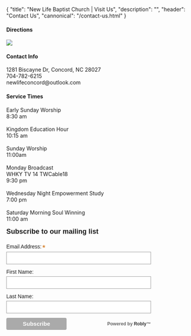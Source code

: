 {
	"title": "New Life Baptist Church | Visit Us",
	"description": "",
	"header": "Contact Us",
	"cannonical": "/contact-us.html"
}
<section class="interior-section">
	<div class="container">
		<div class="row">
			<div class="col-md-6">
				<h4>Directions</h4>
				<a href="https://www.google.com/maps/place/1281+Biscayne+Dr,+Concord,+NC+28027/@35.432919,-80.6706887,17z/data=!3m1!4b1!4m5!3m4!1s0x885405afcc75371f:0x203b9f95bfb54ed!8m2!3d35.432919!4d-80.6685">
					<img src="/images/maps.png">
				</a>
				<div class="row">
					<div class="col-xs-12">
						<h4>Contact Info</h4>
						<p>
							1281 Biscayne Dr, Concord, NC 28027
							<br>
							704-782-6215
							<br>
							newlifeconcord@outlook.com
						</p>
					</div>
				</div>
			</div>
			<div class="col-md-6">
				<h4>Service Times</h4>
				<p>Early Sunday Worship
					<br>8:30 am
					<br>
					<br>Kingdom Education Hour
					<br>10:15 am
					<br>
					<br>Sunday Worship
					<br>11:00am
					<br>
					<br>Monday Broadcast
					<br>WHKY TV 14 TWCable18
					<br>9:30 pm
					<br>
					<br>Wednesday Night Empowerment Study
					<br>7:00 pm
					<br>
					<br>Saturday Morning Soul Winning
					<br>11:00 am
				</p>
			</div>
			<div class="col-md-6">
					<script src='https://www.google.com/recaptcha/api.js'></script>
					<script src="//ajax.googleapis.com/ajax/libs/jquery/1.8.3/jquery.min.js"></script>
					<!-- Begin Robly Signup Form -->
					<div id="robly_embed_signup">
						<form action="https://list.robly.com/subscribe/post" method="post" id="robly_embedded_subscribe_form" name="robly_embedded_subscribe_form" class="validate" target="_blank"  novalidate="">
							<input type="hidden" name="a" value="2cc42425d529965abcc72454bb4f454b" />
							<h2>Subscribe to our mailing list</h2>
							<div class="robly_field_group"><label>Email Address:<span class="asterisk">*</span></label><input type="text" name="EMAIL" id="DATA0" class="required" autocapitalize="off" autocorrect="off" value=""></div>
							<div class="clearfix"></div>
							<div class="robly_field_group"><label>First Name:</label><input type="text" name="FNAME" id="DATA1" class="" value=""></div>
							<div class="clearfix"></div>
							<div class="robly_field_group"><label>Last Name:</label><input type="text" name="LNAME" id="DATA2" class="" value=""></div>
							<div class="clearfix"></div>
							<div class="clearfix"></div>
							<div class="clear">
								<input type="submit" value="Subscribe" name="subscribe" class="button g-recaptcha" data-sitekey="6Ld9XlUUAAAAABcR5houwBXwlA_3STKsG2SzYCVw" data-callback="robly_recaptcha_callback"/>
										<div class="power"><p>Powered by <a href="http://www.robly.com">Robly</a>&trade;</p></div>
							</div>
						</form>
					</div>
					<style type="text/css">
							#robly_embed_signup{clear:left; font:14px Helvetica,Arial,sans-serif; width: 400px; }
							#robly_embed_signup form {display:block; position:relative; text-align:left;}
							#robly_embed_signup h2 {font-weight:bold; padding:0; margin:15px 0; font-size:1.3em;}
							#robly_embed_signup input {border:1px solid #999; -webkit-appearance:none;}
							#robly_embed_signup input[type=checkbox]{-webkit-appearance:checkbox;}
							#robly_embed_signup input[type=radio]{-webkit-appearance:radio;}
							#robly_embed_signup input:focus {border-color:#333;}
							#robly_embed_signup .button {background-color: #aaa; border: 0 none; border-radius:4px; color: #FFFFFF; cursor: pointer; display: inline-block; font-size:15px; font-weight: bold; height: 32px; line-height: 32px; margin: 0 5px 10px 0; padding:0; text-align: center; text-decoration: none; vertical-align: top; white-space: nowrap; width: auto;}
							#robly_embed_signup .button:hover {background-color:#777;}
							#robly_embed_signup .slim_button {background-color: #aaa; border: 0 none; border-radius:4px; color: #FFFFFF; cursor: pointer; display: inline-block; font-size:15px; font-weight: bold; height: 32px; line-height: 32px; margin: 0 5px 10px 0; padding:0 15px; text-align: center; text-decoration: none; vertical-align: top; white-space: nowrap; width: auto;}
							#robly_embed_signup .slim_button:hover {background-color:#777;}
							#robly_embed_signup .small_meta {font-size: 11px;}
							#robly_embed_signup .nowrap {white-space:nowrap;}
							#robly_embed_signup .clear {clear:none; display:inline;visibility:visible;}
							#robly_embed_signup .robly_field_group {clear:left; position:relative; width:96%; padding-bottom:3%; min-height:50px;}
							#robly_embed_signup .size1of2 {clear:none; float:left; display:inline-block; width:46%; margin-right:4%;}
							#robly_embed_signup .size1of2 {margin-right:2%;}
							#robly_embed_signup .robly_field_group label {display:block; margin-bottom:3px; font-size: 1.0em; font-weight: 100; padding-bottom:1px;}
							#robly_embed_signup .robly_field_group input {display:block; width:100%; padding:8px 0; text-indent:2%;}
							#robly_embed_signup .robly_field_group select {display:inline-block; width:99%; padding:5px 0; margin-bottom:2px;}
							#robly_embed_signup .datefield, #robly_embed_signup .phonefield_us{padding:5px 0;}
							#robly_embed_signup .datefield input, #robly_embed_signup .phonefield_us input{display:inline; width:60px; margin:0 2px; letter-spacing:1px; text-align:left; padding:5px 0 2px 0;}
							#robly_embed_signup .phonefield_us .phonearea input, #robly_embed_signup .phonefield_us .phonedetail1 input{width:40px;}
							#robly_embed_signup .datefield .monthfield input, #robly_embed_signup .datefield .dayfield input{width:35px;}
							#robly_embed_signup .datefield label, #robly_embed_signup .phonefield_us label{display:none;}
							#robly_embed_signup .indicates-required {text-align:right; font-size:11px; margin-right:4%;}
							#robly_embed_signup .asterisk {color:#c60; font-size:150%;}
							#robly_embed_signup .robly_field_group .asterisk {position:relative;top:5px; left:2px;}
							#robly_embed_signup label {display:block; font-size:16px; padding-bottom:10px; font-weight:bold;}
							#robly_embed_signup input.email {display:block; padding:8px 0; margin:0 4% 10px 0; text-indent:5px; width:90%; min-width:130px;}
							#robly_embed_signup input.slim_email {display:inline-block; padding:8px 0; margin:0 4% 10px 0; text-indent:5px; width:60%;}
							#robly_embed_signup input.button {width:40%; margin:0 0 10px 0; min-width:90px;}
							#robly_embed_signup .robly_field_group.input_group ul {margin:0; padding:5px 0; list-style:none;}
							#robly_embed_signup .robly_field_group.input_group ul li {display:block; padding:3px 0; margin:0;}
							#robly_embed_signup .robly_field_group.input_group label {display:inline;}
							#robly_embed_signup .robly_field_group.input_group input {display:inline; width:auto; border:none;}
							#robly_embed_signup div#robly_responses {float:left; top:-1.4em; padding:0em .5em 0em .5em; overflow:hidden; width:90%;margin: 0 5%; clear: both;}
							#robly_embed_signup div.response {margin:1em 0; padding:1em .5em .5em 0; font-weight:bold; float:left; top:-1.5em; z-index:1; width:80%;}
							#robly_embed_signup #robly_error_response {display:none;}
							#robly_embed_signup #robly_success_response {color:#529214; display:none;}
							#robly_embed_signup label.error {display:block; float:none; width:auto; margin-left:1.05em; text-align:left; padding:.5em 0;}
							#robly_embedded-subscribe {clear:both; width:auto; display:block; margin:1em 0 1em 5%;}
							#robly_embed_signup #num-subscribers {font-size:1.1em;}
							#robly_embed_signup #num-subscribers span {padding:.5em; border:1px solid #ccc; margin-right:.5em; font-weight:bold;}
							#robly_embed_signup .power {postion: relative; float: right; margin-right: 16px; height:32px;}
							#robly_embed_signup #slim_power {float:none;}
							#robly_embed_signup .power p {font-size:12px; margin:0px; font-weight:bold; line-height:32px; color:#666;}
							#robly_embed_signup .power p a {text-decoration:none; font-weight:bold; color:#333;}
							#robly_embed_signup .power p a:hover {text-decoration:none; color:#000;}
							@media (max-width: 600px) {
								.g-recaptcha {transform: scale(0.77); -webkit-transform:scale(0.77); transform-origin:0 0; -webkit-transform-origin:0 0; }
							}
						/* Add your own Robly form styles to your site stylesheet or in this style block.
								We recommend moving this block and the preceding CSS link to the HEAD of your HTML file. */
					</style>
						<script>
							function robly_recaptcha_callback(token) {
									var email = $("#DATA0").val();
									if (!is_valid_email_address(email)) {
											alert("Please enter a valid email address.");
											return false;
									}
									if (!$("#DATA0").val()) {
											alert("Please fill in all required fields!");
											return false
									}
									var f = $("#robly_embedded_subscribe_form");
									f.submit();
							}
							function is_valid_email_address(emailAddress) {
									var pattern = new RegExp(/^((([a-z]|\d|[!#\$%&'\*\+\-\/=\?\^_`{\|}~]|[\u00A0-\uD7FF\uF900-\uFDCF\uFDF0-\uFFEF])+(\.([a-z]|\d|[!#\$%&'\*\+\-\/=\?\^_`{\|}~]|[\u00A0-\uD7FF\uF900-\uFDCF\uFDF0-\uFFEF])+)*)|((\x22)((((\x20|\x09)*(\x0d\x0a))?(\x20|\x09)+)?(([\x01-\x08\x0b\x0c\x0e-\x1f\x7f]|\x21|[\x23-\x5b]|[\x5d-\x7e]|[\u00A0-\uD7FF\uF900-\uFDCF\uFDF0-\uFFEF])|(\\([\x01-\x09\x0b\x0c\x0d-\x7f]|[\u00A0-\uD7FF\uF900-\uFDCF\uFDF0-\uFFEF]))))*(((\x20|\x09)*(\x0d\x0a))?(\x20|\x09)+)?(\x22)))@((([a-z]|\d|[\u00A0-\uD7FF\uF900-\uFDCF\uFDF0-\uFFEF])|(([a-z]|\d|[\u00A0-\uD7FF\uF900-\uFDCF\uFDF0-\uFFEF])([a-z]|\d|-|\.|_|~|[\u00A0-\uD7FF\uF900-\uFDCF\uFDF0-\uFFEF])*([a-z]|\d|[\u00A0-\uD7FF\uF900-\uFDCF\uFDF0-\uFFEF])))\.)+(([a-z]|[\u00A0-\uD7FF\uF900-\uFDCF\uFDF0-\uFFEF])|(([a-z]|[\u00A0-\uD7FF\uF900-\uFDCF\uFDF0-\uFFEF])([a-z]|\d|-|\.|_|~|[\u00A0-\uD7FF\uF900-\uFDCF\uFDF0-\uFFEF])*([a-z]|[\u00A0-\uD7FF\uF900-\uFDCF\uFDF0-\uFFEF])))\.?$/i);
									return pattern.test(emailAddress);
							}
						</script>
						<!-- End Robly Signup Form -->
			</div>
		</div>
	</div>
</section>
